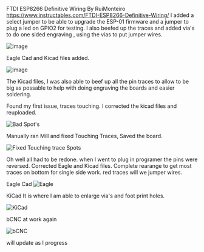 FTDI ESP8266 Definitive Wiring  By RuiMonteiro https://www.instructables.com/FTDI-ESP8266-Definitive-Wiring/
I added a select jumper to be able to upgrade the ESP-01 firmware and a jumper to plug a led on GPIO2 for testing.
I also beefed up the traces and added via's to do one sided engraving , using the vias to put jumper wires.

![image](https://github.com/carl1961/FTDI-ESP8266-Definitive-Wiring/assets/3056821/b332d85e-49a7-430d-a3e0-10219922e44c)

Eagle Cad and Kicad files added. 

![image](https://github.com/carl1961/FTDI-ESP8266-Definitive-Wiring/assets/3056821/a9c15de3-2546-431e-9c61-6c08fb02761f)

The Kicad files, I was also able to beef up all the pin traces to allow to be big as possable  to help with doing engraving the boards and easier soldering.

Found my first issue, traces touching. I corrected the kicad files and reuploaded.

![Bad Spot's](https://github.com/carl1961/FTDI-ESP8266-Definitive-Wiring/assets/3056821/ca96ba8f-6db1-4720-bf88-badccf8502c7)

Manually ran Mill and fixed Touching Traces, Saved the board.

![Fixed Touching trace Spots](https://github.com/carl1961/FTDI-ESP8266-Definitive-Wiring/assets/3056821/2257ffa7-8b29-40b9-bf46-3eff233aaa2c)

Oh well all had to be redone. when I went to plug in programer the pins were reversed. Corrected Eagle and Kicad files. Complete rearange to get most traces on bottom for single side work. red traces will we jumper wires.

Eagle Cad
![Eagle](https://github.com/carl1961/FTDI-ESP8266-Definitive-Wiring/assets/3056821/80cd26a0-503b-4265-a907-f7f05a082f8a)


KiCad  It is where I am able to enlarge via's and foot print holes.

![KiCad](https://github.com/carl1961/FTDI-ESP8266-Definitive-Wiring/assets/3056821/b3a00172-5181-4fd3-b599-f01f56a7af4c)


bCNC at work again

![bCNC](https://github.com/carl1961/FTDI-ESP8266-Definitive-Wiring/assets/3056821/1ff49d7a-03b3-4275-979a-9ee3a0833613)


will update as I progress









